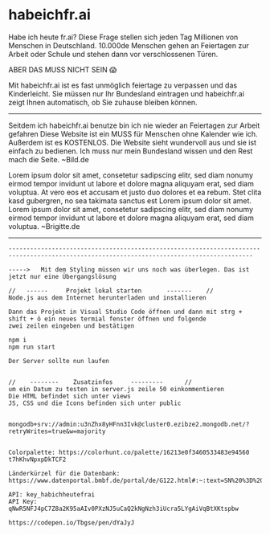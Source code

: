# habeichfr.ai
Habe ich heute fr.ai?
Diese Frage stellen sich jeden Tag Millionen von Menschen in Deutschland. 10.000de Menschen gehen an Feiertagen zur Arbeit oder Schule und stehen dann vor verschlossenen Türen.

ABER DAS MUSS NICHT SEIN 😱


Mit habeichfr.ai ist es fast unmöglich feiertage zu verpassen und das Kinderleicht.
Sie müssen nur Ihr Bundesland eintragen und habeichfr.ai zeigt Ihnen automatisch, ob Sie zuhause bleiben können.

------------------------------------------------------------------------------------------------------------------------------------------
Seitdem ich habeichfr.ai benutze bin ich nie wieder an Feiertagen zur Arbeit gefahren
Diese Website ist ein MUSS für Menschen ohne Kalender wie ich. Außerdem ist es KOSTENLOS.
Die Website sieht wundervoll aus und sie ist einfach zu bedienen.
Ich muss nur mein Bundesland wissen und den Rest mach die Seite.
~Bild.de

Lorem ipsum dolor sit amet, consetetur sadipscing elitr, sed diam nonumy eirmod tempor invidunt
ut labore et dolore magna aliquyam erat, sed diam voluptua. At vero eos et accusam et justo duo dolores et ea rebum.
Stet clita kasd gubergren, no sea takimata sanctus est Lorem ipsum dolor sit amet.
Lorem ipsum dolor sit amet, consetetur sadipscing elitr,
sed diam nonumy eirmod tempor invidunt ut labore et dolore magna aliquyam erat, sed diam voluptua.
~Brigitte.de













------------------------------------------------------------------------------------------------------------------------------------------
~~~~~~~~~~~~~~~~~~~~~~~~PASSWORD VAULT~~~~~~~~~~~~~~~~~~~~~~~~
------------------------------------------------------------------------------------------------------------------------------------------

----->   Mit dem Styling müssen wir uns noch was überlegen. Das ist jetzt nur eine Übergangslösung

//   ------     Projekt lokal starten       -------    //
Node.js aus dem Internet herunterladen und installieren

Dann das Projekt in Visual Studio Code öffnen und dann mit strg + shift + ö ein neues termial fenster öffnen und folgende
zwei zeilen eingeben und bestätigen

npm i
npm run start

Der Server sollte nun laufen


//    --------    Zusatzinfos     ---------      //
um ein Datum zu testen in server.js zeile 50 einkommentieren
Die HTML befindet sich unter views
JS, CSS und die Icons befinden sich unter public


mongodb+srv://admin:u3nZhx8yHFnn3Ivk@cluster0.ezibze2.mongodb.net/?retryWrites=true&w=majority


Colorpalette: https://colorhunt.co/palette/16213e0f3460533483e94560
t7hKhvNpxpDkTCF2

Länderkürzel für die Datenbank:
https://www.datenportal.bmbf.de/portal/de/G122.html#:~:text=SN%20%3D%20Sachsen%3B,TH%20%3D%20Th%C3%BCringen.

API: key_habichheutefrai
API Key: qNwR5NFJ4pC7Z8a2K95aAIv0PXzNJ5uCaQ2kNgNzh3iUcra5LYgAiVqBtXKtspbw

https://codepen.io/Tbgse/pen/dYaJyJ


